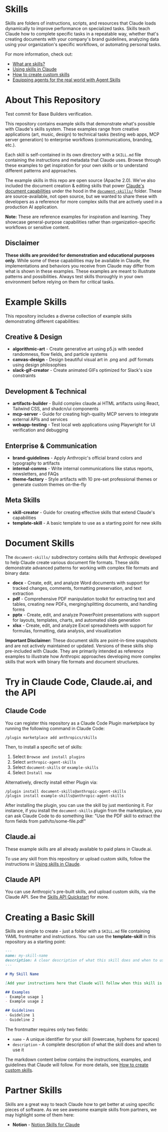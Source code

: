 # Skills
Skills are folders of instructions, scripts, and resources that Claude loads dynamically to improve performance on specialized tasks. Skills teach Claude how to complete specific tasks in a repeatable way, whether that's creating documents with your company's brand guidelines, analyzing data using your organization's specific workflows, or automating personal tasks.

For more information, check out:
- [What are skills?](https://support.claude.com/en/articles/12512176-what-are-skills)
- [Using skills in Claude](https://support.claude.com/en/articles/12512180-using-skills-in-claude)
- [How to create custom skills](https://support.claude.com/en/articles/12512198-creating-custom-skills)
- [Equipping agents for the real world with Agent Skills](https://anthropic.com/engineering/equipping-agents-for-the-real-world-with-agent-skills)

# About This Repository
Test commit for Base Builders verification.

This repository contains example skills that demonstrate what's possible with Claude's skills system. These examples range from creative applications (art, music, design) to technical tasks (testing web apps, MCP server generation) to enterprise workflows (communications, branding, etc.).

Each skill is self-contained in its own directory with a `SKILL.md` file containing the instructions and metadata that Claude uses. Browse through these examples to get inspiration for your own skills or to understand different patterns and approaches.

The example skills in this repo are open source (Apache 2.0). We've also included the document creation & editing skills that power [Claude's document capabilities](https://www.anthropic.com/news/create-files) under the hood in the [`document-skills/`](./document-skills/) folder. These are source-available, not open source, but we wanted to share these with developers as a reference for more complex skills that are actively used in a production AI application.

**Note:** These are reference examples for inspiration and learning. They showcase general-purpose capabilities rather than organization-specific workflows or sensitive content.

## Disclaimer

**These skills are provided for demonstration and educational purposes only.** While some of these capabilities may be available in Claude, the implementations and behaviors you receive from Claude may differ from what is shown in these examples. These examples are meant to illustrate patterns and possibilities. Always test skills thoroughly in your own environment before relying on them for critical tasks.

# Example Skills

This repository includes a diverse collection of example skills demonstrating different capabilities:

## Creative & Design
- **algorithmic-art** - Create generative art using p5.js with seeded randomness, flow fields, and particle systems
- **canvas-design** - Design beautiful visual art in .png and .pdf formats using design philosophies
- **slack-gif-creator** - Create animated GIFs optimized for Slack's size constraints

## Development & Technical
- **artifacts-builder** - Build complex claude.ai HTML artifacts using React, Tailwind CSS, and shadcn/ui components
- **mcp-server** - Guide for creating high-quality MCP servers to integrate external APIs and services
- **webapp-testing** - Test local web applications using Playwright for UI verification and debugging

## Enterprise & Communication
- **brand-guidelines** - Apply Anthropic's official brand colors and typography to artifacts
- **internal-comms** - Write internal communications like status reports, newsletters, and FAQs
- **theme-factory** - Style artifacts with 10 pre-set professional themes or generate custom themes on-the-fly

## Meta Skills
- **skill-creator** - Guide for creating effective skills that extend Claude's capabilities
- **template-skill** - A basic template to use as a starting point for new skills

# Document Skills

The `document-skills/` subdirectory contains skills that Anthropic developed to help Claude create various document file formats. These skills demonstrate advanced patterns for working with complex file formats and binary data:

- **docx** - Create, edit, and analyze Word documents with support for tracked changes, comments, formatting preservation, and text extraction
- **pdf** - Comprehensive PDF manipulation toolkit for extracting text and tables, creating new PDFs, merging/splitting documents, and handling forms
- **pptx** - Create, edit, and analyze PowerPoint presentations with support for layouts, templates, charts, and automated slide generation
- **xlsx** - Create, edit, and analyze Excel spreadsheets with support for formulas, formatting, data analysis, and visualization

**Important Disclaimer:** These document skills are point-in-time snapshots and are not actively maintained or updated. Versions of these skills ship pre-included with Claude. They are primarily intended as reference examples to illustrate how Anthropic approaches developing more complex skills that work with binary file formats and document structures.

# Try in Claude Code, Claude.ai, and the API

## Claude Code
You can register this repository as a Claude Code Plugin marketplace by running the following command in Claude Code:
```
/plugin marketplace add anthropics/skills
```

Then, to install a specific set of skills:
1. Select `Browse and install plugins`
2. Select `anthropic-agent-skills`
3. Select `document-skills` or `example-skills`
4. Select `Install now`

Alternatively, directly install either Plugin via:
```
/plugin install document-skills@anthropic-agent-skills
/plugin install example-skills@anthropic-agent-skills
```

After installing the plugin, you can use the skill by just mentioning it. For instance, if you install the `document-skills` plugin from the marketplace, you can ask Claude Code to do something like: "Use the PDF skill to extract the form fields from path/to/some-file.pdf"

## Claude.ai

These example skills are all already available to paid plans in Claude.ai. 

To use any skill from this repository or upload custom skills, follow the instructions in [Using skills in Claude](https://support.claude.com/en/articles/12512180-using-skills-in-claude#h_a4222fa77b).

## Claude API

You can use Anthropic's pre-built skills, and upload custom skills, via the Claude API. See the [Skills API Quickstart](https://docs.claude.com/en/api/skills-guide#creating-a-skill) for more.

# Creating a Basic Skill

Skills are simple to create - just a folder with a `SKILL.md` file containing YAML frontmatter and instructions. You can use the **template-skill** in this repository as a starting point:

```markdown
---
name: my-skill-name
description: A clear description of what this skill does and when to use it
---

# My Skill Name

[Add your instructions here that Claude will follow when this skill is active]

## Examples
- Example usage 1
- Example usage 2

## Guidelines
- Guideline 1
- Guideline 2
```

The frontmatter requires only two fields:
- `name` - A unique identifier for your skill (lowercase, hyphens for spaces)
- `description` - A complete description of what the skill does and when to use it

The markdown content below contains the instructions, examples, and guidelines that Claude will follow. For more details, see [How to create custom skills](https://support.claude.com/en/articles/12512198-creating-custom-skills).

# Partner Skills

Skills are a great way to teach Claude how to get better at using specific pieces of software. As we see awesome example skills from partners, we may highlight some of them here:

- **Notion** - [Notion Skills for Claude](https://www.notion.so/notiondevs/Notion-Skills-for-Claude-28da4445d27180c7af1df7d8615723d0)
